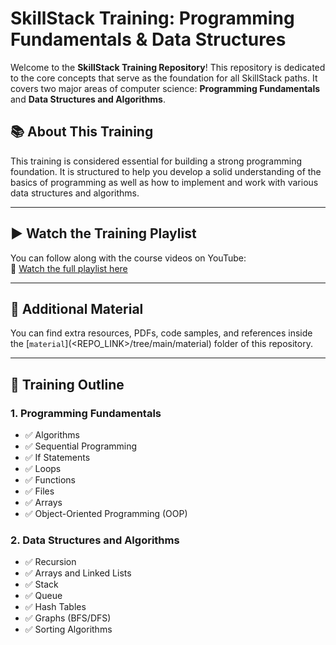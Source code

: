 # SkillStack Training: Programming Fundamentals & Data Structures

Welcome to the **SkillStack Training Repository**! This repository is dedicated to the core concepts that serve as the foundation for all SkillStack paths. It covers two major areas of computer science: **Programming Fundamentals** and **Data Structures and Algorithms**.

## 📚 About This Training

This training is considered essential for building a strong programming foundation. It is structured to help you develop a solid understanding of the basics of programming as well as how to implement and work with various data structures and algorithms.

---

## ▶️ Watch the Training Playlist

You can follow along with the course videos on YouTube:  
🎥 [Watch the full playlist here](<https://youtube.com/playlist?list=PLV-pOnilkSzCaz28zysH6tdsd0hJS9dLG&si=g99c56alv71iVANV>)

---

## 📂 Additional Material

You can find extra resources, PDFs, code samples, and references inside the [`material`](<REPO_LINK>/tree/main/material) folder of this repository.

---

## 🧠 Training Outline

### 1. Programming Fundamentals

- ✅ Algorithms  
- ✅ Sequential Programming  
- ✅ If Statements  
- ✅ Loops  
- ✅ Functions  
- ✅ Files  
- ✅ Arrays  
- ✅ Object-Oriented Programming (OOP)  

### 2. Data Structures and Algorithms

- ✅ Recursion  
- ✅ Arrays and Linked Lists  
- ✅ Stack  
- ✅ Queue  
- ✅ Hash Tables  
- ✅ Graphs (BFS/DFS)  
- ✅ Sorting Algorithms
